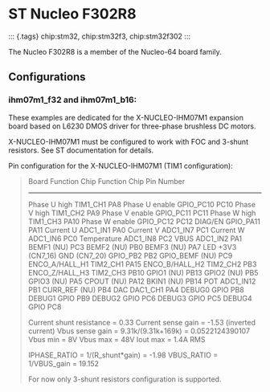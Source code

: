 ST Nucleo F302R8
================

::: {.tags}
chip:stm32, chip:stm32f3, chip:stm32f302
:::

The Nucleo F302R8 is a member of the Nucleo-64 board family.

Configurations
--------------

### ihm07m1\_f32 and ihm07m1\_b16:

These examples are dedicated for the X-NUCLEO-IHM07M1 expansion board
based on L6230 DMOS driver for three-phase brushless DC motors.

X-NUCLEO-IHM07M1 must be configured to work with FOC and 3-shunt
resistors. See ST documentation for details.

Pin configuration for the X-NUCLEO-IHM07M1 (TIM1 configuration):

>   Board Function                     Chip Function   Chip Pin Number
>   ---------------------------------- --------------- -----------------
>   Phase U high                       TIM1\_CH1       PA8
>   Phase U enable                     GPIO\_PC10      PC10
>   Phase V high                       TIM1\_CH2       PA9
>   Phase V enable                     GPIO\_PC11      PC11
>   Phase W high                       TIM1\_CH3       PA10
>   Phase W enable                     GPIO\_PC12      PC12
>   DIAG/EN                            GPIO\_PA11      PA11
>   Current U                          ADC1\_IN1       PA0
>   Current V                          ADC1\_IN7       PC1
>   Current W                          ADC1\_IN6       PC0
>   Temperature                        ADC1\_IN8       PC2
>   VBUS                               ADC1\_IN2       PA1
>   BEMF1                              (NU)            PC3
>   BEMF2                              (NU)            PB0
>   BEMF3                              (NU)            PA7
>   LED +3V3 (CN7\_16) GND (CN7\_20)   GPIO\_PB2       PB2
>   GPIO\_BEMF                         (NU)            PC9
>   ENCO\_A/HALL\_H1                   TIM2\_CH1       PA15
>   ENCO\_B/HALL\_H2                   TIM2\_CH2       PB3
>   ENCO\_Z/HALL\_H3                   TIM2\_CH3       PB10
>   GPIO1                              (NU)            PB13
>   GPIO2                              (NU)            PB5
>   GPIO3                              (NU)            PA5
>   CPOUT                              (NU)            PA12
>   BKIN1                              (NU)            PB14
>   POT                                ADC1\_IN12      PB1
>   CURR\_REF                          (NU)            PB4
>   DAC                                DAC1\_CH1       PA4
>   DEBUG0                             GPIO            PB8
>   DEBUG1                             GPIO            PB9
>   DEBUG2                             GPIO            PC6
>   DEBUG3                             GPIO            PC5
>   DEBUG4                             GPIO            PC8
>
> Current shunt resistance = 0.33 Current sense gain = -1.53 (inverted
> current) Vbus sense gain = 9.31k/(9.31k+169k) = 0.0522124390107 Vbus
> min = 8V Vbus max = 48V Iout max = 1.4A RMS
>
> IPHASE\_RATIO = 1/(R\_shunt\*gain) = -1.98 VBUS\_RATIO = 1/VBUS\_gain
> = 19.152
>
> For now only 3-shunt resistors configuration is supported.
